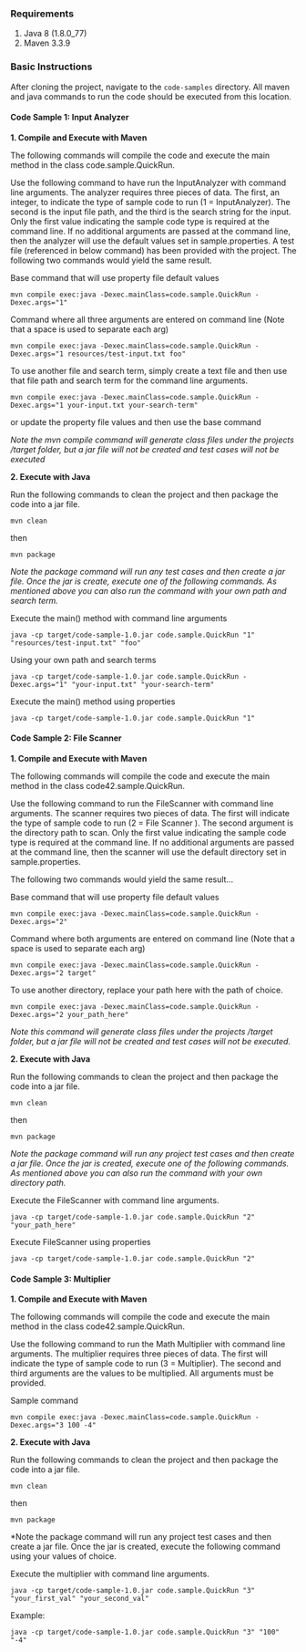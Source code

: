 ### Requirements 

1. Java 8 (1.8.0_77)
2. Maven 3.3.9 

### Basic Instructions

After cloning the project, navigate to the `code-samples` directory.  All maven and java commands to run the code should be executed from this location.

#### Code Sample 1: Input Analyzer

**1. Compile and Execute with Maven**

The following commands will compile the code and execute the main method in the class code.sample.QuickRun.

Use the following command to have run the InputAnalyzer with command line arguments.   The analyzer requires three pieces of data.  The first, an integer, to indicate the type of sample code to run (1 = InputAnalyzer).  The second is the input file path, and the third is the search string for the input.  Only the first value indicating the sample code type is required at the command line.  If no additional arguments are passed at the command line, then the analyzer will use the default values set in sample.properties.  A test file (referenced in below command) has been provided with the project. The following two commands would yield the same result.

Base command that will use property file default values

`mvn compile exec:java -Dexec.mainClass=code.sample.QuickRun -Dexec.args="1"`

Command where all three arguments are entered on command line (Note that a space is used to separate each arg)

`mvn compile exec:java -Dexec.mainClass=code.sample.QuickRun -Dexec.args="1 resources/test-input.txt foo"`

To use another file and search term, simply create a text file and then use that file path and search term for the command line arguments. 

`mvn compile exec:java -Dexec.mainClass=code.sample.QuickRun -Dexec.args="1 your-input.txt your-search-term"`

or update the property file values and then use the base command 

*Note the mvn compile command will generate class files under the projects /target folder, but a jar file will not be created and test cases will not be executed*

**2. Execute with Java**

Run the following commands to clean the project and then package the code into a jar file.  

`mvn clean`

then 

`mvn package`

*Note the package command will run any test cases and then create a jar file.  Once the jar is create, execute one of the following commands.  As mentioned above you can also run the command with your own path and search term.*

Execute the main() method with command line arguments

`java -cp target/code-sample-1.0.jar code.sample.QuickRun "1" "resources/test-input.txt" "foo"`

Using your own path and search terms

`java -cp target/code-sample-1.0.jar code.sample.QuickRun -Dexec.args="1" "your-input.txt" "your-search-term"`

Execute the main() method using properties

`java -cp target/code-sample-1.0.jar code.sample.QuickRun "1"`


#### Code Sample 2: File Scanner

**1. Compile and Execute with Maven**

The following commands will compile the code and execute the main method in the class code42.sample.QuickRun.

Use the following command to run the FileScanner with command line arguments.  The scanner requires two pieces of data.  The first will indicate the type of sample code to run (2 = File Scanner ).  The second argument is the directory path to scan.  Only the first value indicating the sample code type is required at the command line.  If no additional arguments are passed at the command line, then the scanner will use the default directory set in sample.properties.  

The following two commands would yield the same result…

Base command that will use property file default values

`mvn compile exec:java -Dexec.mainClass=code.sample.QuickRun -Dexec.args="2"`

Command where both arguments are entered on command line (Note that a space is used to separate each arg)

`mvn compile exec:java -Dexec.mainClass=code.sample.QuickRun -Dexec.args="2 target"`

To use another directory, replace your path here with the path of choice.

`mvn compile exec:java -Dexec.mainClass=code.sample.QuickRun -Dexec.args="2 your_path_here"`

*Note this command will generate class files under the projects /target folder, but a jar file will not be created and test cases will not be executed.*

**2. Execute with Java**

Run the following commands to clean the project and then package the code into a jar file.  

`mvn clean`

then 

`mvn package`

*Note the package command will run any project test cases and then create a jar file.  Once the jar is created, execute one of the following commands.  As mentioned above you can also run the command with your own directory path.*

Execute the FileScanner with command line arguments. 

`java -cp target/code-sample-1.0.jar code.sample.QuickRun "2" "your_path_here"`

Execute FileScanner using properties

`java -cp target/code-sample-1.0.jar code.sample.QuickRun "2"`

#### Code Sample 3: Multiplier

**1. Compile and Execute with Maven**

The following commands will compile the code and execute the main method in the class code42.sample.QuickRun.

Use the following command to run the Math Multiplier with command line arguments.  The multiplier requires three pieces of data.  The first will indicate the type of sample code to run (3 = Multiplier).  The second and third arguments are the values to be multiplied.  All arguments must be provided.

Sample command

`mvn compile exec:java -Dexec.mainClass=code.sample.QuickRun -Dexec.args="3 100 -4"`

**2. Execute with Java**

Run the following commands to clean the project and then package the code into a jar file.  

`mvn clean`

then 

`mvn package`

*Note the package command will run any project test cases and then create a jar file.  Once the jar is created, execute the following command using your values of choice.

Execute the multiplier with command line arguments. 

`java -cp target/code-sample-1.0.jar code.sample.QuickRun "3" "your_first_val" "your_second_val"`

Example:

`java -cp target/code-sample-1.0.jar code.sample.QuickRun "3" "100" "-4"`


